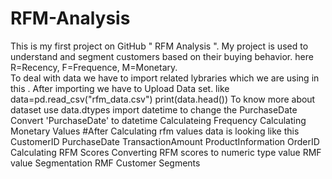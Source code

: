# RFM-Analysis
This is my first project on GitHub " RFM Analysis ". My project is used to understand and segment customers based on their buying behavior. here R=Recency, F=Frequence, M=Monetary.   
To deal with data we have to import related lybraries which we are using in this . 
After importing we have to Upload Data set. 
like data=pd.read_csv("rfm_data.csv")
print(data.head())
To know more about dataset use
data.dtypes
import datetime to change the PurchaseDate
Convert 'PurchaseDate' to datetime
Calculateing Frequency
Calculating Monetary Values
#After Calculating rfm values data is looking like this
   CustomerID PurchaseDate  TransactionAmount ProductInformation  OrderID  
Calculating RFM Scores
Converting RFM scores to numeric type value
RMF value Segmentation
RMF Customer Segments
